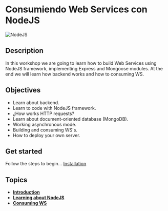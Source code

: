 # Consumiendo Web Services con NodeJS
![NodeJS](http://blog.evidaliahost.com/wp-content/uploads/2015/05/nodejs-logo.png)

## Description
In this workshop we are going to learn how to build Web Services using NodeJS framework, implementing Express and Mongoose modules. At the end we will learn how backend works and how to consuming WS.


## Objectives

- Learn about backend.
- Learn to code with NodeJS framework.
- ¿How works HTTP requests?
- Learn about document-oriented database (MongoDB).
- Working asynchronous mode.
- Building and consuming WS's.
- How to deploy your own server.

## Get started
Follow the steps to begin...
 [Installation](http://handlebarsjs.com/)

## Topics

 * [**Introduction**](http://handlebarsjs.com/)
  * [**Learning about NodeJS**](http://handlebarsjs.com/)
 * [**Consuming WS**](http://handlebarsjs.com/)
